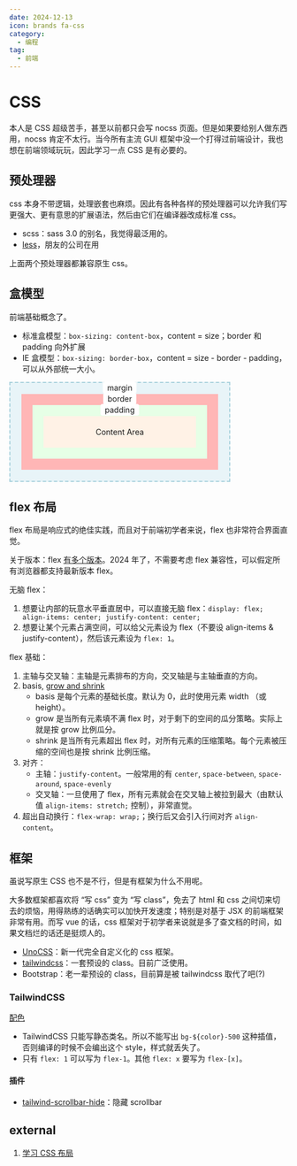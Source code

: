 ```yaml
---
date: 2024-12-13
icon: brands fa-css
category:
  - 编程
tag:
  - 前端
---
```


# CSS

本人是 CSS 超级苦手，甚至以前都只会写 nocss 页面。但是如果要给别人做东西用，nocss 肯定不太行。当今所有主流 GUI 框架中没一个打得过前端设计，我也想在前端领域玩玩，因此学习一点 CSS 是有必要的。

## 预处理器

css 本身不带逻辑，处理嵌套也麻烦。因此有各种各样的预处理器可以允许我们写更强大、更有意思的扩展语法，然后由它们在编译器改成标准 css。

- scss：sass 3.0 的别名，我觉得最泛用的。
- [less](https://lesscss.org/)，朋友的公司在用

上面两个预处理器都兼容原生 css。

## 盒模型

前端基础概念了。

- 标准盒模型：`box-sizing: content-box`，content = size；border 和 padding 向外扩展
- IE 盒模型：`box-sizing: border-box`，content = size - border - padding，可以从外部统一大小。

<div style="position: relative; width: 400px">
  <!-- Margin Layer -->
  <div style="background-color: #e8f4f8; padding: 20px; text-align: center; border: 2px dashed #a8d1dc">
    <div
      style="
        position: absolute;
        top: 0px;
        left: 50%;
        transform: translateX(-50%);
        background-color: white;
        padding: 2px 8px;
        border-radius: 4px;
        font-size: 14px;
      "
    >
      margin
    </div>
    <!-- Border Layer -->
    <div style="background-color: #ffb6b6; padding: 20px">
      <div
        style="
          position: absolute;
          top: 20px;
          left: 50%;
          transform: translateX(-50%);
          background-color: white;
          padding: 2px 8px;
          border-radius: 4px;
          font-size: 14px;
        "
      >
        border
      </div>
      <!-- Padding Layer -->
      <div style="background-color: #e6ffe6; padding: 20px">
        <div
          style="
            position: absolute;
            top: 40px;
            left: 50%;
            transform: translateX(-50%);
            background-color: white;
            padding: 2px 8px;
            border-radius: 4px;
            font-size: 14px;
          "
        >
          padding
        </div>
        <!-- Content Layer -->
        <div style="background-color: #fff2e6; padding: 20px; text-align: center">Content Area</div>
      </div>
    </div>
  </div>
</div>

## flex 布局

flex 布局是响应式的绝佳实践，而且对于前端初学者来说，flex 也非常符合界面直觉。

关于版本：flex [有多个版本](https://www.cnblogs.com/xiaohuochai/p/5323146.html)。2024 年了，不需要考虑 flex 兼容性，可以假定所有浏览器都支持最新版本 flex。

无脑 flex：

1. 想要让内部的玩意水平垂直居中，可以直接无脑 flex：`display: flex; align-items: center; justify-content: center;`
2. 想要让某个元素占满空间，可以给父元素设为 flex（不要设 align-items & justify-content），然后该元素设为 `flex: 1`。

flex 基础：

1. 主轴与交叉轴：主轴是元素排布的方向，交叉轴是与主轴垂直的方向。
2. basis, [grow and shrink](https://juejin.cn/post/6844904016439148551)
   - basis 是每个元素的基础长度。默认为 0，此时使用元素 width （或 height）。
   - grow 是当所有元素填不满 flex 时，对于剩下的空间的瓜分策略。实际上就是按 grow 比例瓜分。
   - shrink 是当所有元素超出 flex 时，对所有元素的压缩策略。每个元素被压缩的空间也是按 shrink 比例压缩。
3. 对齐：
   - 主轴：`justify-content`。一般常用的有 `center`, `space-between`, `space-around`, `space-evenly`
   - 交叉轴：一旦使用了 flex，所有元素就会在交叉轴上被拉到最大（由默认值 `align-items: stretch;` 控制），非常直觉。
4. 超出自动换行：`flex-wrap: wrap;`；换行后又会引入行间对齐 `align-content`。

## 框架

虽说写原生 CSS 也不是不行，但是有框架为什么不用呢。

大多数框架都喜欢将 “写 css” 变为 “写 class”，免去了 html 和 css 之间切来切去的烦恼，用得熟练的话确实可以加快开发速度；特别是对基于 JSX 的前端框架非常有用。而写 vue 的话，css 框架对于初学者来说就是多了查文档的时间，如果文档烂的话还是挺烦人的。

- [UnoCSS](https://unocss.dev/)：新一代完全自定义化的 css 框架。
- [tailwindcss](https://tailwindcss.com/)：一套预设的 class。目前广泛使用。
- Bootstrap：老一辈预设的 class，目前算是被 tailwindcss 取代了吧(?)

### TailwindCSS

[配色](https://tailwindcss.com/docs/customizing-colors)

- TailwindCSS 只能写静态类名。所以不能写出 `bg-${color}-500` 这种插值，否则编译的时候不会编出这个 style，样式就丢失了。
- 只有 `flex: 1` 可以写为 `flex-1`。其他 `flex: x` 要写为 `flex-[x]`。

#### 插件

- [tailwind-scrollbar-hide](https://github.com/reslear/tailwind-scrollbar-hide)：隐藏 scrollbar

## external

1. [学习 CSS 布局](https://zh.learnlayout.com/)
